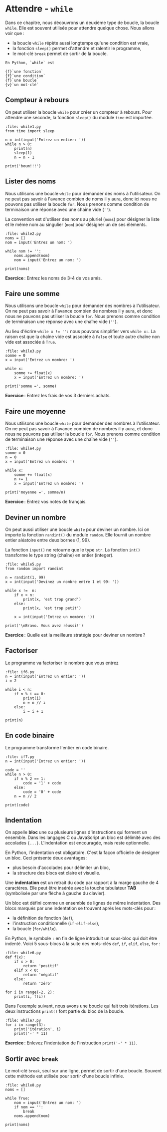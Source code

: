 # Attendre - `while`

Dans ce chapitre, nous découvrons un deuxième type de boucle, la boucle `while`. Elle est souvent utilisée pour attendre quelque chose. Nous allons voir que :

- la boucle `while` répète aussi longtemps qu'une condition est vraie,
- la fonction `sleep()` permet d'attendre et ralentir le programme,
- le mot-clé `break` permet de sortir de la boucle.

```{question}
En Python, `while` est

{f}`une fonction`  
{f}`une condition`  
{f}`une boucle`  
{v}`un mot-clé`
```

## Compteur à rebours

On peut utiliser la boucle `while` pour créer un compteur à rebours.
Pour attendre une seconde, la fonction `sleep()` du module `time` est importée.

```{codeplay}
:file: while1.py
from time import sleep

n = int(input('Entrez un entier: '))
while n > 0:
    print(n)
    sleep(1)
    n = n - 1

print('boum!!!')
```

## Lister des noms

Nous utilisons une boucle `while` pour demander des noms à l'utilisateur.
On ne peut pas savoir à l'avance combien de noms il y aura, donc ici nous ne pouvons pas utiliser la boucle `for`.  Nous prenons comme condition de terminaison une réponse avec une chaîne vide (`''`).

La convention est d'utiliser des noms au pluriel (`noms`) pour désigner la liste et le même nom au singulier (`nom`) pour désigner un de ses éléments.

```{codeplay}
:file: while2.py
noms = []
nom = input('Entrez un nom: ')

while nom != '':
    noms.append(nom)
    nom = input('Entrez un nom: ')
    
print(noms)
```

**Exercice** : Entrez les noms de 3-4 de vos amis.

## Faire une somme

Nous utilisons une boucle `while` pour demander des nombres à l'utilisateur.
On ne peut pas savoir à l'avance combien de nombres il y aura, et donc nous ne pouvons pas utiliser la boucle `for`. Nous prenons comme condition de terminaison une réponse avec une chaîne vide (`''`).

Au lieu d'écrire `while x != '':` nous pouvons simplifier vers  `while x:`.
La raison est que la chaîne vide est associée à `False` et toute autre chaîne non vide est associée à `True`.

```{codeplay}
:file: while3.py
somme = 0
x = input('Entrez un nombre: ')

while x:
    somme += float(x)
    x = input('Entrez un nombre: ')
    
print('somme =', somme)
```

**Exercice** : Entrez les frais de vos 3 derniers achats.

## Faire une moyenne

Nous utilisons une boucle `while` pour demander des nombres à l'utilisateur.
On ne peut pas savoir à l'avance combien de nombres il y aura, et donc nous ne pouvons pas utiliser la boucle `for`.  Nous prenons comme condition de terminaison une réponse avec une chaîne vide (`''`).

```{codeplay}
:file: while4.py
somme = 0
n = 0
x = input('Entrez un nombre: ')

while x:
    somme += float(x)
    n += 1
    x = input('Entrez un nombre: ')
    
print('moyenne =', somme/n)
```

**Exercice** : Entrez vos notes de français.

## Deviner un nombre

On peut aussi utiliser une boucle `while` pour deviner un nombre.
Ici on importe la fonction `randint()` du module `random`.
Elle fournit un nombre entier aléatoire entre deux bornes (1, 99).

La fonction `input()` ne retourne que le type `str`.
La fonction `int()` transforme le type string (chaîne) en entier (integer).

```{codeplay}
:file: while5.py
from random import randint

n = randint(1, 99)
x = int(input('Devinez un nombre entre 1 et 99: '))

while x !=  n:
    if x > n:
        print(x, 'est trop grand')
    else:
        print(x, 'est trop petit')
        
    x = int(input('Entrez un nombre: '))

print('\nBravo. Vous avez réussi!')
```

**Exercice** : Quelle est la meilleure stratégie pour deviner un nombre ?

## Factoriser

Le programme va factoriser le nombre que vous entrez

```{codeplay}
:file: if6.py
n = int(input('Entrez un entier: '))
i = 2

while i < n:
    if n % i == 0:
        print(i)
        n = n // i 
    else:
        i = i + 1

print(n)
```

## En code binaire

Le programme transforme l'entier en code binaire.

```{codeplay}
:file: if7.py
n = int(input('Entrez un entier: '))

code = ''
while n > 0:
    if n % 2 == 1:
        code = '1' + code
    else:
        code = '0' + code
    n = n // 2

print(code)
```

## Indentation

On appelle **bloc** une ou plusieurs lignes d'instructions qui forment un ensemble.
Dans les langages C ou JavaScript un bloc est délimité avec des accolades `{...}`.
L'indentation est encouragée, mais reste optionnelle.

En Python, l'indentation est obligatoire. C'est la façon officielle de designer un bloc.
Ceci présente deux avantages :

- plus besoin d'accolades pour délimiter un bloc,
- la structure des blocs est claire et visuelle.

Une **indentation** est un retrait du code par rapport à la marge gauche de 4 caractères.
Elle peut être insérée avec la touche tabulateur **TAB** (symbolisée par une flèche à gauche du clavier).

Un bloc est défini comme un ensemble de lignes de même indentation. 
Des blocs marqués par une indentation se trouvent après les mots-clés pour :

- la définition de fonction (`def`),
- l'instruction conditionnelle (`if-elif-else`),
- la boucle (`for/while`).

En Python, le symbole `:` en fin de ligne introduit un sous-bloc qui doit être indenté.
Voici 5 sous-blocs à la suite des mots-clés `def`, `if`, `elif`, `else`, `for` :

```{codeplay}
:file: while6.py
def f(x):
    if x > 0:
        return 'positif'
    elif x < 0:
        return 'négatif'
    else:
        return 'zéro'

for i in range(-2, 2):
    print(i, f(i)) 
```

Dans l'exemple suivant, nous avons une boucle qui fait trois itérations.
Les deux instructions `print()` font partie du bloc de la boucle.

```{codeplay}
:file: while7.py
for i in range(3):
    print('itération', i)
    print('-' * 11)
```

**Exercice** : Enlevez l'indentation de l'instruction `print('-' * 11)`.

## Sortir avec `break`

Le mot-clé `break`, seul sur une ligne, permet de sortir d'une boucle.
Souvent cette méthode est utilisée pour sortir d'une boucle infinie.

```{codeplay}
:file: while8.py
noms = []

while True:
    nom = input('Entrez un nom: ')
    if nom == '':
        break
    noms.append(nom)
    
print(noms)
```

